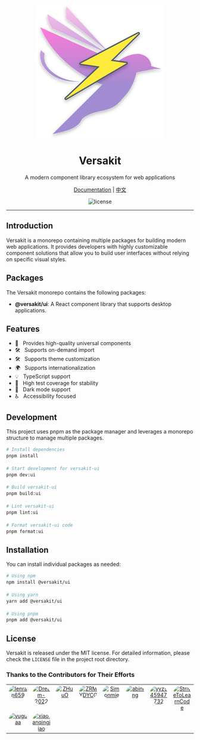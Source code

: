<div align="center">
  <a href="/">
	<img src="./logo.svg"  />
  </a>
  <h1>Versakit</h1>
  <p>A modern component library ecosystem for web applications</p>
  <p>
    <a href="">Documentation</a> | 
    <a href="./README.zh-CN.md">中文</a>
  </p>
  <p>
    <img src="https://img.shields.io/npm/l/@versakit/ui.svg" alt="license">
  </p>
</div>

---

## Introduction

Versakit is a monorepo containing multiple packages for building modern web applications. It provides developers with highly customizable component solutions that allow you to build user interfaces without relying on specific visual styles.

## Packages

The Versakit monorepo contains the following packages:

- **@versakit/ui**: A React component library that supports desktop applications.

## Features

- 🚀 &nbsp; Provides high-quality universal components
- 🛠️ &nbsp; Supports on-demand import
- 🛠️ &nbsp; Supports theme customization
- 🌍 &nbsp; Supports internationalization
- 💡 &nbsp; TypeScript support
- 💪 &nbsp; High test coverage for stability
- 🌙 &nbsp; Dark mode support
- ♿ &nbsp; Accessibility focused

## Development

This project uses pnpm as the package manager and leverages a monorepo structure to manage multiple packages.

```bash
# Install dependencies
pnpm install

# Start development for versakit-ui
pnpm dev:ui

# Build versakit-ui
pnpm build:ui

# Lint versakit-ui
pnpm lint:ui

# Format versakit-ui code
pnpm format:ui
```

## Installation

You can install individual packages as needed:

```bash
# Using npm
npm install @versakit/ui

# Using yarn
yarn add @versakit/ui

# Using pnpm
pnpm add @versakit/ui
```

## License

Versakit is released under the MIT license. For detailed information, please check the `LICENSE` file in the project root directory.

### Thanks to the Contributors for Their Efforts

<table>
  <tbody>
    <tr><td align="center" valign="top" width="12.5%" style="word-break: break-word; white-space: normal;"><a href="https://github.com/lenran659" title="lenran659"><img src="https://avatars.githubusercontent.com/u/74483049?v=4" width="100px;" alt="lenran659" style="border-radius: 9999px;" /></a></td><td align="center" valign="top" width="12.5%" style="word-break: break-word; white-space: normal;"><a href="https://github.com/Dream-2022" title="Dream-2022"><img src="https://avatars.githubusercontent.com/u/131731035?v=4" width="100px;" alt="Dream-2022" style="border-radius: 9999px;" /></a></td><td align="center" valign="top" width="12.5%" style="word-break: break-word; white-space: normal;"><a href="https://github.com/ZHuuO" title="ZHuuO"><img src="https://avatars.githubusercontent.com/u/128499037?v=4" width="100px;" alt="ZHuuO" style="border-radius: 9999px;" /></a></td><td align="center" valign="top" width="12.5%" style="word-break: break-word; white-space: normal;"><a href="https://github.com/ZRMYDYCG" title="ZRMYDYCG"><img src="https://avatars.githubusercontent.com/u/116160870?v=4" width="100px;" alt="ZRMYDYCG" style="border-radius: 9999px;" /></a></td><td align="center" valign="top" width="12.5%" style="word-break: break-word; white-space: normal;"><a href="https://github.com/Simonmie" title="Simonmie"><img src="https://avatars.githubusercontent.com/u/122306263?v=4" width="100px;" alt="Simonmie" style="border-radius: 9999px;" /></a></td><td align="center" valign="top" width="12.5%" style="word-break: break-word; white-space: normal;"><a href="https://github.com/abining" title="abining"><img src="https://avatars.githubusercontent.com/u/86543671?v=4" width="100px;" alt="abining" style="border-radius: 9999px;" /></a></td><td align="center" valign="top" width="12.5%" style="word-break: break-word; white-space: normal;"><a href="https://github.com/yyz945947732" title="yyz945947732"><img src="https://avatars.githubusercontent.com/u/47586954?v=4" width="100px;" alt="yyz945947732" style="border-radius: 9999px;" /></a></td><td align="center" valign="top" width="12.5%" style="word-break: break-word; white-space: normal;"><a href="https://github.com/StriveToLearnCode" title="StriveToLearnCode"><img src="https://avatars.githubusercontent.com/u/184910937?v=4" width="100px;" alt="StriveToLearnCode" style="border-radius: 9999px;" /></a></td>
    </tr>
    <tr><td align="center" valign="top" width="12.5%" style="word-break: break-word; white-space: normal;"><a href="https://github.com/yuguaa" title="yuguaa"><img src="https://avatars.githubusercontent.com/u/58333667?v=4" width="100px;" alt="yuguaa" style="border-radius: 9999px;" /></a></td><td align="center" valign="top" width="12.5%" style="word-break: break-word; white-space: normal;"><a href="https://github.com/xiaotanqingjiao" title="xiaotanqingjiao"><img src="https://avatars.githubusercontent.com/u/85224021?v=4" width="100px;" alt="xiaotanqingjiao" style="border-radius: 9999px;" /></a></td>
    </tr>
  </tbody>
</table>

